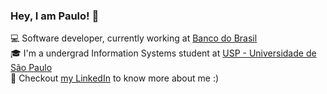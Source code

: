 ### Hey, I am Paulo! 👋

💻 Software developer, currently working at [Banco do Brasil](https://www.bb.com.br/site/) <br />
🎓 I'm a undergrad Information Systems student at [USP - Universidade de São Paulo](https://www5.usp.br/english/) <br />
💼 Checkout <a href="https://linkedin.com/in/paulo-bacelar">my LinkedIn</a> to know more about me :)
